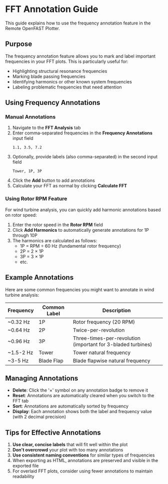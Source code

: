 # FFT Annotation Guide

This guide explains how to use the frequency annotation feature in the Remote OpenFAST Plotter.

## Purpose

The frequency annotation feature allows you to mark and label important frequencies in your FFT plots. This is particularly useful for:

- Highlighting structural resonance frequencies
- Marking blade passing frequencies
- Identifying harmonics or other known system frequencies
- Labeling problematic frequencies that need attention

## Using Frequency Annotations

### Manual Annotations

1. Navigate to the **FFT Analysis** tab
2. Enter comma-separated frequencies in the **Frequency Annotations** input field
   ```
   1.1, 3.5, 7.2
   ```
3. Optionally, provide labels (also comma-separated) in the second input field
   ```
   Tower, 1P, 3P
   ```
4. Click the **Add** button to add annotations
5. Calculate your FFT as normal by clicking **Calculate FFT**

### Using Rotor RPM Feature

For wind turbine analysis, you can quickly add harmonic annotations based on rotor speed:

1. Enter the rotor speed in the **Rotor RPM** field
2. Click **Add Harmonics** to automatically generate annotations for 1P through 10P
3. The harmonics are calculated as follows:
   - 1P = RPM ÷ 60 Hz (fundamental rotor frequency)
   - 2P = 2 × 1P
   - 3P = 3 × 1P
   - etc.

## Example Annotations

Here are some common frequencies you might want to annotate in wind turbine analysis:

| Frequency | Common Label | Description |
|-----------|-------------|-------------|
| ~0.32 Hz  | 1P          | Rotor frequency (20 RPM) |
| ~0.64 Hz  | 2P          | Twice-per-revolution |
| ~0.96 Hz  | 3P          | Three-times-per-revolution (important for 3-bladed turbines) |
| ~1.5-2 Hz | Tower       | Tower natural frequency |
| ~3-5 Hz   | Blade Flap  | Blade flapwise natural frequency |

## Managing Annotations

- **Delete**: Click the '×' symbol on any annotation badge to remove it
- **Reset**: Annotations are automatically cleared when you switch to the FFT tab
- **Sort**: Annotations are automatically sorted by frequency
- **Display**: Each annotation shows both the label and frequency value (with 2 decimal precision)

## Tips for Effective Annotations

1. **Use clear, concise labels** that will fit well within the plot
2. **Don't overcrowd** your plot with too many annotations
3. **Use consistent naming conventions** for similar types of frequencies
4. When exporting as HTML, annotations are preserved and visible in the exported file
5. For overlaid FFT plots, consider using fewer annotations to maintain readability
